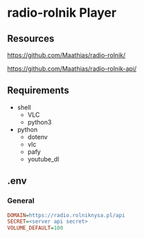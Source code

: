 # radio-rolnik Player

## Resources

https://github.com/Maathias/radio-rolnik/

https://github.com/Maathias/radio-rolnik-api/

## Requirements

- shell
  - VLC
  - python3
- python
  - dotenv
  - vlc
  - pafy
  - youtube_dl

## .env

### General

```ini
DOMAIN=https://radio.rolniknysa.pl/api
SECRET=<server api secret>
VOLUME_DEFAULT=100
```
